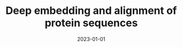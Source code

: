 ---
title: "Deep embedding and alignment of protein sequences"
collection: publications
permalink: /publications/2023-01-01-Deep-embedding-and-alignment-of-protein-sequences
date: 2023-01-01
paperurl: 'https://doi.org/10.1038/s41592-022-01700-2'
code: 'https://github.com/google-research/google-research/tree/master/dedal'
citation: 'F.&nbsp;Llinares-López, Q.&nbsp;Berthet, M.&nbsp;Blondel, O.&nbsp;Teboul, &amp; J.-P. Vert.
Deep embedding and alignment of protein sequences.
<em>Nat. Methods</em>, 20:104–111, 2023.'
---